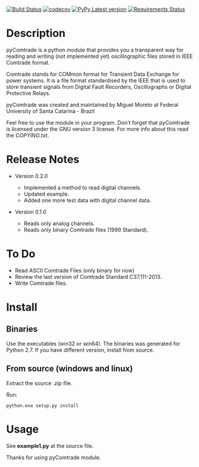 [![Build Status](https://travis-ci.com/fortes23/pycomtrade.svg?branch=feat_ci)](https://travis-ci.com/fortes23/pycomtrade)
[![codecov](https://codecov.io/gh/fortes23/pycomtrade/branch/feat_ci/graph/badge.svg)](https://codecov.io/gh/fortes23/pycomtrade)
[![PyPy Latest version](https://img.shields.io/pypi/v/pycomtrade.svg)](https://pypi.python.org/pypi/pycomtrade)
[![Requirements Status](https://requires.io/github/fortes23/pycomtrade/requirements.svg?branch=feat_ci)](https://requires.io/github/fortes23/pycomtrade/requirements/?branch=feat_ci)

Description
===============

pyComtrade is a python module that provides you a transparent way for reading and writing (not implemented yet) oscillographic files stored in IEEE Comtrade format.

Comtrade stands for COMmon format for Transient Data Exchange for power systems. It is a file format standardised by the IEEE that is used to store transient signals from Digital Fault Recorders, Oscillographs or Digital Protective Relays.

pyComtrade was created and maintained by Miguel Moreto at Federal University of Santa Catarina - Brazil


Feel free to use the module in your program. Don't forget that pyComtrade is licensed under the GNU version 3 license. For more info about this read the *COPYING.txt*.

Release Notes
===============

* Version 0.2.0

  - Implemented a method to read digital channels.
  - Updated example.
  - Added one more test data with digital channel data.

* Version 0.1.0

  - Reads only analog channels.
  - Reads only binary Comtrade files (1999 Standard).

To Do
===============

* Read ASCII Comtrade Files (only binary for now)
* Review the last version of Comtrade Standard C37.111-2013.
* Write Comtrade files.

Install
===============

Binaries
---------------

Use the executables (win32 or win64). The binaries was generated for Python 2.7. If you have different version, install from source.

From source (windows and linux)
-------------------------------

Extract the source .zip file.

Run:

    python.exe setup.py install

Usage
===============

See **example1.py** at the source file.

Thanks for using pyComtrade module.
